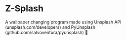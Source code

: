# Z-Splash
A wallpaper changing program made using Unsplash API (unsplash.com/developers) and PyUnsplash (github.com/salvoventura/pyunsplash) 📸
